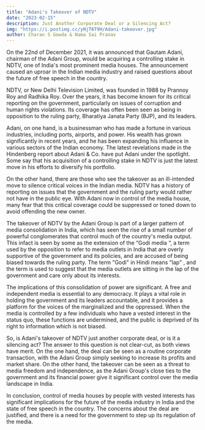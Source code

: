 ```yaml
---
title: "Adani's Takeover of NDTV"
date: "2023-02-15"
description: Just Another Corporate Deal or a Silencing Act?
img: "https://i.postimg.cc/yNjT6T9H/Adani-takeover.jpg"
author: Charan S Gowda & Nama Sai Pranav
---
```




On the 22nd of December 2021, it was announced that Gautam Adani, chairman of the Adani Group, would be acquiring a controlling stake in NDTV, one of India's most prominent media houses. The announcement caused an uproar in the Indian media industry and raised questions about the future of free speech in the country.

NDTV, or New Delhi Television Limited, was founded in 1988 by Prannoy Roy and Radhika Roy. Over the years, it has become known for its critical reporting on the government, particularly on issues of corruption and human rights violations. Its coverage has often been seen as being in opposition to the ruling party, Bharatiya Janata Party (BJP), and its leaders.

Adani, on one hand, is a businessman who has made a fortune in various industries, including ports, airports, and power. His wealth has grown significantly in recent years, and he has been expanding his influence in various sectors of the Indian economy. The latest revelations made in the Hindenberg report about Adani & Co. have put Adani under the spotlight. Some say that his acquisition of a controlling stake in NDTV is just the latest move in his efforts to diversify his portfolio.

On the other hand, there are those who see the takeover as an ill-intended move to silence critical voices in the Indian media. NDTV has a history of reporting on issues that the government and the ruling party would rather not have in the public eye. With Adani now in control of the media house, many fear that this critical coverage could be suppressed or toned down to avoid offending the new owner.

The takeover of NDTV by the Adani Group is part of a larger pattern of media consolidation in India, which has seen the rise of a small number of powerful conglomerates that control much of the country's media output. This infact is seen by some as the extension of the “Godi media “, a term used by the opposition to refer to media outlets in India that are overly supportive of the government and its policies, and are accused of being biased towards the ruling party. The term "Godi" in Hindi means "lap" , and the term is used to suggest that the media outlets are sitting in the lap of the government and care only about its interests.

The implications of this consolidation of power are significant. A free and independent media is essential to any democracy. It plays a vital role in holding the government and its leaders accountable, and it provides a platform for the voices of the marginalized and the oppressed. When the media is controlled by a few individuals who have a vested interest in the status quo, these functions are undermined, and the public is deprived of its right to information which is not biased.

So, is Adani's takeover of NDTV just another corporate deal, or is it a silencing act? The answer to this question is not clear-cut, as both views have merit. On the one hand, the deal can be seen as a routine corporate transaction, with the Adani Group simply seeking to increase its profits and market share. On the other hand, the takeover can be seen as a threat to media freedom and independence, as the Adani Group's close ties to the government and its financial power give it significant control over the media landscape in India.

In conclusion, control of media houses by people with vested interests has significant implications for the future of the media industry in India and the state of free speech in the country. The concerns about the deal are justified, and there is a need for the government to step up its regulation of the media.
